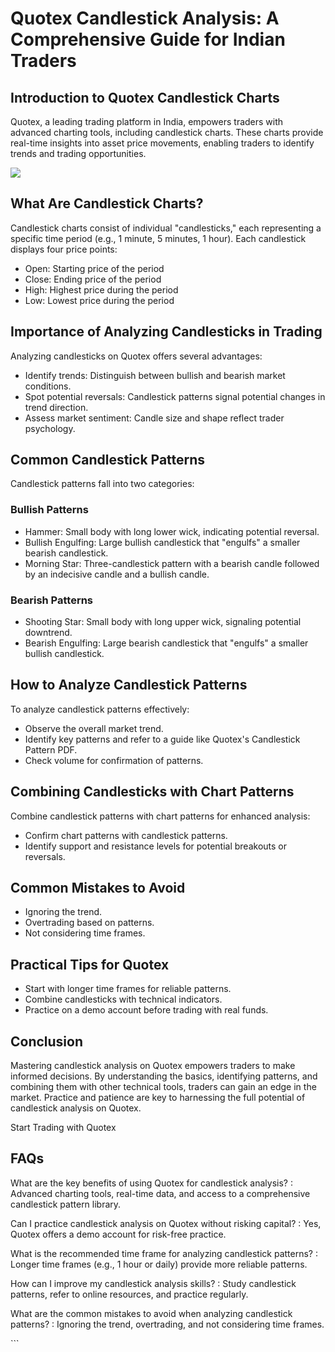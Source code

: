 # Quotex Candlestick Analysis: A Comprehensive Guide for Indian Traders

## Introduction to Quotex Candlestick Charts

Quotex, a leading trading platform in India, empowers traders with
advanced charting tools, including candlestick charts. These charts
provide real-time insights into asset price movements, enabling traders
to identify trends and trading opportunities.

[![](https://static.quotex.io/files/4_en/300_250.jpg)](https://traff.sbs/brokerqxlid)

## What Are Candlestick Charts?

Candlestick charts consist of individual "candlesticks," each
representing a specific time period (e.g., 1 minute, 5 minutes, 1 hour).
Each candlestick displays four price points:

-   Open: Starting price of the period
-   Close: Ending price of the period
-   High: Highest price during the period
-   Low: Lowest price during the period

## Importance of Analyzing Candlesticks in Trading

Analyzing candlesticks on Quotex offers several advantages:

-   Identify trends: Distinguish between bullish and bearish market
    conditions.
-   Spot potential reversals: Candlestick patterns signal potential
    changes in trend direction.
-   Assess market sentiment: Candle size and shape reflect trader
    psychology.

## Common Candlestick Patterns

Candlestick patterns fall into two categories:

### Bullish Patterns

-   Hammer: Small body with long lower wick, indicating potential
    reversal.
-   Bullish Engulfing: Large bullish candlestick that "engulfs" a
    smaller bearish candlestick.
-   Morning Star: Three-candlestick pattern with a bearish candle
    followed by an indecisive candle and a bullish candle.

### Bearish Patterns

-   Shooting Star: Small body with long upper wick, signaling potential
    downtrend.
-   Bearish Engulfing: Large bearish candlestick that "engulfs" a
    smaller bullish candlestick.

## How to Analyze Candlestick Patterns

To analyze candlestick patterns effectively:

-   Observe the overall market trend.
-   Identify key patterns and refer to a guide like Quotex\'s
    Candlestick Pattern PDF.
-   Check volume for confirmation of patterns.

## Combining Candlesticks with Chart Patterns

Combine candlestick patterns with chart patterns for enhanced analysis:

-   Confirm chart patterns with candlestick patterns.
-   Identify support and resistance levels for potential breakouts or
    reversals.

## Common Mistakes to Avoid

-   Ignoring the trend.
-   Overtrading based on patterns.
-   Not considering time frames.

## Practical Tips for Quotex

-   Start with longer time frames for reliable patterns.
-   Combine candlesticks with technical indicators.
-   Practice on a demo account before trading with real funds.

## Conclusion

Mastering candlestick analysis on Quotex empowers traders to make
informed decisions. By understanding the basics, identifying patterns,
and combining them with other technical tools, traders can gain an edge
in the market. Practice and patience are key to harnessing the full
potential of candlestick analysis on Quotex.

Start Trading with Quotex

## FAQs

What are the key benefits of using Quotex for candlestick analysis?
:   Advanced charting tools, real-time data, and access to a
    comprehensive candlestick pattern library.

Can I practice candlestick analysis on Quotex without risking capital?
:   Yes, Quotex offers a demo account for risk-free practice.

What is the recommended time frame for analyzing candlestick patterns?
:   Longer time frames (e.g., 1 hour or daily) provide more reliable
    patterns.

How can I improve my candlestick analysis skills?
:   Study candlestick patterns, refer to online resources, and practice
    regularly.

What are the common mistakes to avoid when analyzing candlestick patterns?
:   Ignoring the trend, overtrading, and not considering time frames.

\`\`\`

